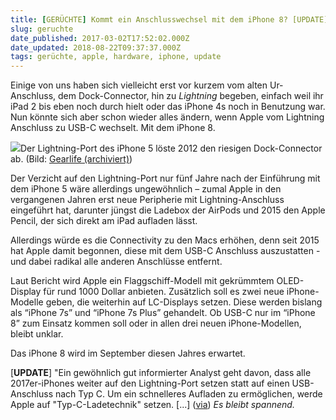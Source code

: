 ```yaml
---
title: [GERÜCHTE] Kommt ein Anschlusswechsel mit dem iPhone 8? [UPDATE]
slug: geruchte
date_published: 2017-03-02T17:52:02.000Z
date_updated: 2018-08-22T09:37:37.000Z
tags: gerüchte, apple, hardware, iphone, update
---
```


Einige von uns haben sich vielleicht erst vor kurzem vom alten Ur-Anschluss, dem Dock-Connector, hin zu *Lightning* begeben, einfach weil ihr iPad 2 bis eben noch durch hielt oder das iPhone 4s noch in Benutzung war. Nun könnte sich aber schon wieder alles ändern, wenn Apple vom Lightning Anschluss zu USB-C wechselt. Mit dem iPhone 8. 

![](__GHOST_URL__/content/images/2017/03/Bildschirmfoto-2017-03-02-um-18.44.26.png)Der Lightning-Port des iPhone 5 löste 2012 den riesigen Dock-Connector ab. (Bild: [Gearlife (archiviert)](http://web.archive.org/web/20170713212005/http://www.gearlive.com/gallery/image_med/3391/))

Der Verzicht auf den Lightning-Port nur fünf Jahre nach der Einführung mit dem iPhone 5 wäre allerdings ungewöhnlich – zumal Apple in den vergangenen Jahren erst neue Peripherie mit Lightning-Anschluss eingeführt hat, darunter jüngst die Ladebox der AirPods und 2015 den Apple Pencil, der sich direkt am iPad aufladen lässt.

Allerdings würde es die Connectivity zu den Macs erhöhen, denn seit 2015 hat Apple damit begonnen, diese mit dem USB-C Anschluss auszustatten - und dabei radikal alle anderen Anschlüsse entfernt.

Laut Bericht wird Apple ein Flaggschiff-Modell mit gekrümmtem OLED-Display für rund 1000 Dollar anbieten. Zusätzlich soll es zwei neue iPhone-Modelle geben, die weiterhin auf LC-Displays setzen. Diese werden bislang als “iPhone 7s” und “iPhone 7s Plus” gehandelt. Ob USB-C nur im “iPhone 8” zum Einsatz kommen soll oder in allen drei neuen iPhone-Modellen, bleibt unklar.

Das iPhone 8 wird im September diesen Jahres erwartet.

[**UPDATE**] "Ein gewöhnlich gut informierter Analyst geht davon, dass alle 2017er-iPhones weiter auf den Lightning-Port setzen statt auf einen USB-Anschluss nach Typ C. Um ein schnelleres Aufladen zu ermöglichen, werde Apple auf "Typ-C-Ladetechnik" setzen. [...] ([via](https://www.heise.de/mac-and-i/meldung/iPhone-8-angeblich-weiter-mit-Lightning-Anschluss-aber-USB-C-Ladetechnik-3643275.html))
*Es bleibt spannend.*
